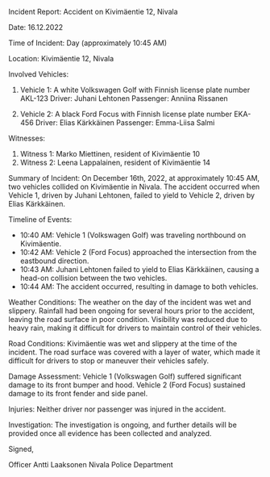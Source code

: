 Incident Report: Accident on Kivimäentie 12, Nivala

Date: 16.12.2022

Time of Incident: Day (approximately 10:45 AM)

Location: Kivimäentie 12, Nivala

Involved Vehicles:

1. Vehicle 1: A white Volkswagen Golf with Finnish license plate number AKL-123
   Driver: Juhani Lehtonen
   Passenger: Anniina Rissanen

2. Vehicle 2: A black Ford Focus with Finnish license plate number EKA-456
   Driver: Elias Kärkkäinen
   Passenger: Emma-Liisa Salmi

Witnesses:

1. Witness 1: Marko Miettinen, resident of Kivimäentie 10
2. Witness 2: Leena Lappalainen, resident of Kivimäentie 14

Summary of Incident:
On December 16th, 2022, at approximately 10:45 AM, two vehicles collided on Kivimäentie in Nivala. The accident occurred when Vehicle 1, driven by Juhani Lehtonen, failed to yield to Vehicle 2, driven by Elias Kärkkäinen.

Timeline of Events:

- 10:40 AM: Vehicle 1 (Volkswagen Golf) was traveling northbound on Kivimäentie.
- 10:42 AM: Vehicle 2 (Ford Focus) approached the intersection from the eastbound direction.
- 10:43 AM: Juhani Lehtonen failed to yield to Elias Kärkkäinen, causing a head-on collision between the two vehicles.
- 10:44 AM: The accident occurred, resulting in damage to both vehicles.

Weather Conditions:
The weather on the day of the incident was wet and slippery. Rainfall had been ongoing for several hours prior to the accident, leaving the road surface in poor condition. Visibility was reduced due to heavy rain, making it difficult for drivers to maintain control of their vehicles.

Road Conditions:
Kivimäentie was wet and slippery at the time of the incident. The road surface was covered with a layer of water, which made it difficult for drivers to stop or maneuver their vehicles safely.

Damage Assessment:
Vehicle 1 (Volkswagen Golf) suffered significant damage to its front bumper and hood. Vehicle 2 (Ford Focus) sustained damage to its front fender and side panel.

Injuries:
Neither driver nor passenger was injured in the accident.

Investigation:
The investigation is ongoing, and further details will be provided once all evidence has been collected and analyzed.

Signed,

Officer Antti Laaksonen
Nivala Police Department
